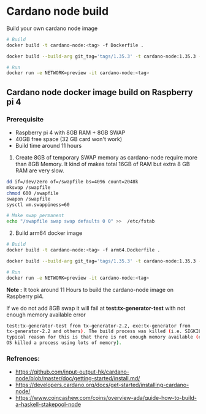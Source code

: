 # Cardano node build

Build your own cardano node image

```bash
# Build
docker build -t cardano-node:<tag> -f Dockerfile .

docker build --build-arg git_tag='tags/1.35.3' -t cardano-node:1.35.3 -f Dockerfile .

# Run
docker run -e NETWORK=preview -it cardano-node:<tag>
```

## Cardano node docker image build on Raspberry pi 4

### Prerequisite
- Raspberry pi 4 with 8GB RAM + 8GB SWAP
- 40GB free space (32 GB card won't work)
- Build time around 11 hours

1. Create 8GB of temporary SWAP memory as cardano-node require more than 8GB Memory. It kind of makes total 16GB of RAM but extra 8 GB RAM are very slow.

```bash
dd if=/dev/zero of=/swapfile bs=4096 count=2048k
mkswap /swapfile
chmod 600 /swapfile
swapon /swapfile
sysctl vm.swappiness=60

# Make swap permanent
echo "/swapfile swap swap defaults 0 0" >>  /etc/fstab
```

2. Build arm64 docker image

```bash
# Build
docker build -t cardano-node:<tag> -f arm64.Dockerfile .

docker build --build-arg git_tag='tags/1.35.3' -t cardano-node:1.35.3 -f arm64.Dockerfile .

# Run
docker run -e NETWORK=preview -it cardano-node:<tag>
```
**Note :** It took around 11 Hours to build the cardano-node image on Raspberry pi4.

If we do not add 8GB swap it will fail at **test:tx-generator-test** with not enough memory available error

```bash
test:tx-generator-test from tx-generator-2.2, exe:tx-generator from
tx-generator-2.2 and others). The build process was killed (i.e. SIGKILL). The
typical reason for this is that there is not enough memory available (e.g. the
OS killed a process using lots of memory).
```

### Refrences:
- https://github.com/input-output-hk/cardano-node/blob/master/doc/getting-started/install.md/
- https://developers.cardano.org/docs/get-started/installing-cardano-node/
- https://www.coincashew.com/coins/overview-ada/guide-how-to-build-a-haskell-stakepool-node